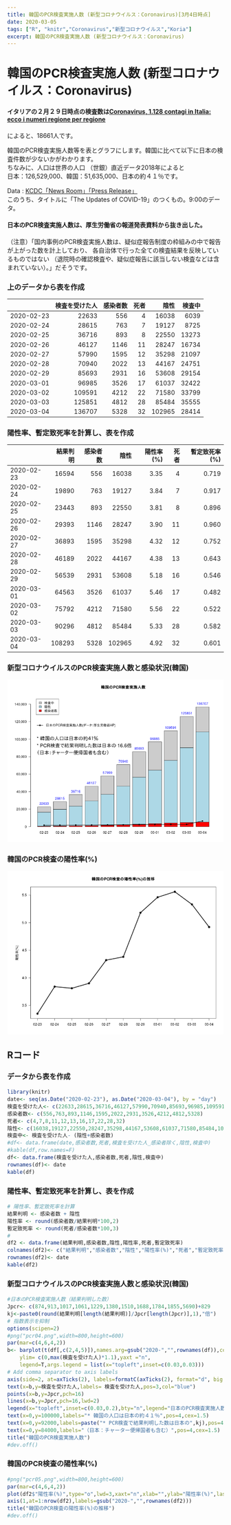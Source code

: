 ```yaml
---
title: 韓国のPCR検査実施人数 (新型コロナウイルス：Coronavirus)[3月4日時点]
date: 2020-03-05
tags: ["R", "knitr","Coronavirus","新型コロナウイルス","Koria"]
excerpt: 韓国のPCR検査実施人数 (新型コロナウイルス：Coronavirus)
---
```


# 韓国のPCR検査実施人数 (新型コロナウイルス：Coronavirus) 

#### イタリアの２月２９日時点の検査数は[Coronavirus, 1.128 contagi in Italia: ecco i numeri regione per regione](https://www.corriere.it/salute/malattie_infettive/20_febbraio_29/coronavirus-888-contagi-italia-ecco-numeri-regione-regione-1b326950-5afd-11ea-8b1a-b76251361796.shtml)
によると、18661人です。

韓国のPCR検査実施人数等を表とグラフにします。韓国に比べて以下に日本の検査件数が少ないかがわかります。  
ちなみに、人口は世界の人口 （世銀）直近データ2018年によると  	
日本：126,529,000、韓国：51,635,000、日本の約４１％です。	
	
Data : [KCDC「News Room」「Press Release」](https://www.cdc.go.kr/board/board.es?mid=a30402000000&bid=0030)  
このうち、タイトルに「The Updates of COVID-19」のつくもの。9:00のデータ。

#### 日本のPCR検査実施人数は、厚生労働省の報道発表資料から抜き出した。    
（注意）「国内事例のPCR検査実施人数は、疑似症報告制度の枠組みの中で報告が上がった数を計上しており、
各自治体で行った全ての検査結果を反映しているものではない
（退院時の確認検査や、疑似症報告に該当しない検査などは含まれていない）。」だそうです。

### 上のデータから表を作成

|           | 検査を受けた人| 感染者数| 死者|   陰性| 検査中|
|:----------|--------------:|--------:|----:|------:|------:|
|2020-02-23 |          22633|      556|    4|  16038|   6039|
|2020-02-24 |          28615|      763|    7|  19127|   8725|
|2020-02-25 |          36716|      893|    8|  22550|  13273|
|2020-02-26 |          46127|     1146|   11|  28247|  16734|
|2020-02-27 |          57990|     1595|   12|  35298|  21097|
|2020-02-28 |          70940|     2022|   13|  44167|  24751|
|2020-02-29 |          85693|     2931|   16|  53608|  29154|
|2020-03-01 |          96985|     3526|   17|  61037|  32422|
|2020-03-02 |         109591|     4212|   22|  71580|  33799|
|2020-03-03 |         125851|     4812|   28|  85484|  35555|
|2020-03-04 |         136707|     5328|   32| 102965|  28414|

### 陽性率、暫定致死率を計算し、表を作成

|           | 結果判明| 感染者数|   陰性| 陽性率(%)| 死者| 暫定致死率(%)|
|:----------|--------:|--------:|------:|---------:|----:|-------------:|
|2020-02-23 |    16594|      556|  16038|      3.35|    4|         0.719|
|2020-02-24 |    19890|      763|  19127|      3.84|    7|         0.917|
|2020-02-25 |    23443|      893|  22550|      3.81|    8|         0.896|
|2020-02-26 |    29393|     1146|  28247|      3.90|   11|         0.960|
|2020-02-27 |    36893|     1595|  35298|      4.32|   12|         0.752|
|2020-02-28 |    46189|     2022|  44167|      4.38|   13|         0.643|
|2020-02-29 |    56539|     2931|  53608|      5.18|   16|         0.546|
|2020-03-01 |    64563|     3526|  61037|      5.46|   17|         0.482|
|2020-03-02 |    75792|     4212|  71580|      5.56|   22|         0.522|
|2020-03-03 |    90296|     4812|  85484|      5.33|   28|         0.582|
|2020-03-04 |   108293|     5328| 102965|      4.92|   32|         0.601|

### 新型コロナウイルスのPCR検査実施人数と感染状況(韓国)

![pcr04](https://raw.githubusercontent.com/statrstart/statrstart.github.com/master/source/images/pcr04.png)

### 韓国のPCR検査の陽性率(%)

![pcr05](https://raw.githubusercontent.com/statrstart/statrstart.github.com/master/source/images/pcr05.png)

## Rコード

### データから表を作成

```R
library(knitr)
date<- seq(as.Date("2020-02-23"), as.Date("2020-03-04"), by = "day")
検査を受けた人<- c(22633,28615,36716,46127,57990,70940,85693,96985,109591,125851,136707)
感染者数<- c(556,763,893,1146,1595,2022,2931,3526,4212,4812,5328)
死者<- c(4,7,8,11,12,13,16,17,22,28,32)
陰性<- c(16038,19127,22550,28247,35298,44167,53608,61037,71580,85484,102965)
検査中<- 検査を受けた人- (陰性+感染者数)
#df<- data.frame(date,感染者数,死者,検査を受けた人_感染者除く,陰性,検査中)
#kable(df,row.names=F)
df<- data.frame(検査を受けた人,感染者数,死者,陰性,検査中)
rownames(df)<- date
kable(df)
```

### 陽性率、暫定致死率を計算し、表を作成

```R
# 陽性率、暫定致死率を計算
結果判明 <- 感染者数 + 陰性
陽性率 <- round(感染者数/結果判明*100,2)
暫定致死率 <- round(死者/感染者数*100,3)
#
df2 <- data.frame(結果判明,感染者数,陰性,陽性率,死者,暫定致死率)
colnames(df2)<- c("結果判明","感染者数","陰性","陽性率(%)","死者","暫定致死率(%)")
rownames(df2)<- date
kable(df2)
```

### 新型コロナウイルスのPCR検査実施人数と感染状況(韓国)

```R
#日本のPCR検査実施人数（結果判明した数）
Jpcr<- c(874,913,1017,1061,1229,1380,1510,1688,1784,1855,5690)+829
kj<-paste0(round(結果判明[length(結果判明)]/Jpcr[length(Jpcr)],1),"倍")
# 指数表示を抑制
options(scipen=2) 
#png("pcr04.png",width=800,height=600)
par(mar=c(4,6,4,2))
b<- barplot(t(df[,c(2,4,5)]),names.arg=gsub("2020-","",rownames(df)),col=c("red","lightblue","gray80"),
	ylim= c(0,max(検査を受けた人)*1.1),yaxt ="n",
	legend=T,args.legend = list(x="topleft",inset=c(0.03,0.03)))
# Add comma separator to axis labels
axis(side=2, at=axTicks(2), labels=formatC(axTicks(2), format="d", big.mark=','),las=1)  
text(x=b,y=検査を受けた人,labels= 検査を受けた人,pos=3,col="blue")
points(x=b,y=Jpcr,pch=16)
lines(x=b,y=Jpcr,pch=16,lwd=2)
legend(x="topleft",inset=c(0.03,0.2),bty="n",legend="日本のPCR検査実施人数(データ：厚生労働省HP)",pch=16,lwd=2)
text(x=0,y=100000,labels="* 韓国の人口は日本の約４１％",pos=4,cex=1.5)
text(x=0,y=92000,labels=paste("* PCR検査で結果判明した数は日本の",kj),pos=4,cex=1.5)
text(x=0,y=84000,labels="（日本：チャーター便帰国者も含む）",pos=4,cex=1.5)
title("韓国のPCR検査実施人数")
#dev.off()
```

### 韓国のPCR検査の陽性率(%)

```R
#png("pcr05.png",width=800,height=600)
par(mar=c(4,6,4,2))
plot(df2$"陽性率(%)",type="o",lwd=3,xaxt="n",xlab="",ylab="陽性率(%)",las=1)
axis(1,at=1:nrow(df2),labels=gsub("2020-","",rownames(df2)))
title("韓国のPCR検査の陽性率(%)の推移")
#dev.off()
```


